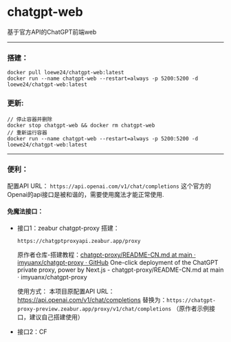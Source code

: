 # chatgpt-web

基于官方API的ChatGPT前端web

*****

### 搭建：

```
docker pull loewe24/chatgpt-web:latest
docker run --name chatgpt-web --restart=always -p 5200:5200 -d loewe24/chatgpt-web:latest
```

### 更新:

```
// 停止容器并删除
docker stop chatgpt-web && docker rm chatgpt-web
// 重新运行容器
docker run --name chatgpt-web --restart=always -p 5200:5200 -d loewe24/chatgpt-web:latest
```

*****

### 便利：

配置API URL：
`https://api.openai.com/v1/chat/completions`
这个官方的Openai的api接口是被和谐的，需要使用魔法才能正常使用.

#### 免魔法接口：

- 接口1：zeabur chatgpt-proxy 搭建：
  
  ```
  https://chatgptproxyapi.zeabur.app/proxy
  ```
  
  原作者仓库-搭建教程：[chatgpt-proxy/README-CN.md at main · imyuanx/chatgpt-proxy · GitHub](https://github.com/imyuanx/chatgpt-proxy/blob/main/README-CN.md ) 
  One-click deployment of the ChatGPT private proxy, power by Next.js - chatgpt-proxy/README-CN.md at main · imyuanx/chatgpt-proxy
  
  使用方式：
  本项目原配置API URL：https://api.openai.com/v1/chat/completions
  替换为：`https://chatgpt-proxy-preview.zeabur.app/proxy/v1/chat/completions`  （原作者示例接口，建议自己搭建使用）

- 接口2：CF 
  
  


